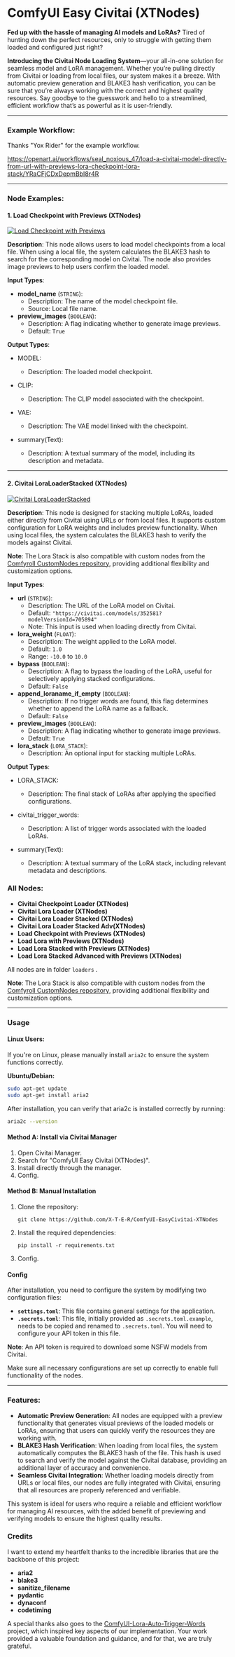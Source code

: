 # ComfyUI Easy Civitai (XTNodes)


**Fed up with the hassle of managing AI models and LoRAs?** Tired of hunting down the perfect resources, only to struggle with getting them loaded and configured just right? 

**Introducing the Civitai Node Loading System**—your all-in-one solution for seamless model and LoRA management. Whether you’re pulling directly from Civitai or loading from local files, our system makes it a breeze. With automatic preview generation and BLAKE3 hash verification, you can be sure that you’re always working with the correct and highest quality resources. Say goodbye to the guesswork and hello to a streamlined, efficient workflow that’s as powerful as it is user-friendly.

------
### Example Workflow:
Thanks "Yox Rider" for the example workflow.

https://openart.ai/workflows/seal_noxious_47/load-a-civitai-model-directly-from-url-with-previews-lora-checkpoint-lora-stack/YRaCFjCDxDepmBbI8r4R


------
### Node Examples:

#### **1. Load Checkpoint with Previews (XTNodes)**

[![Load Checkpoint with Previews](./assets/CheckPointLocal.png)](./assets/CheckPointLocal.png)

**Description**:
This node allows users to load model checkpoints from a local file. When using a local file, the system calculates the BLAKE3 hash to search for the corresponding model on Civitai. The node also provides image previews to help users confirm the loaded model.

**Input Types**:

- **model_name** (`STRING`):
  - Description: The name of the model checkpoint file.
  - Source: Local file name.
- **preview_images** (`BOOLEAN`):
  - Description: A flag indicating whether to generate image previews.
  - Default: `True`

**Output Types**:

- MODEL:

  - Description: The loaded model checkpoint.

- CLIP:

  - Description: The CLIP model associated with the checkpoint.

- VAE:

  - Description: The VAE model linked with the checkpoint.

- summary(Text):

  - Description: A textual summary of the model, including its description and metadata.

------

#### **2. Civitai LoraLoaderStacked (XTNodes)**

[![Civitai LoraLoaderStacked](./assets/LoraStackUrl.png)](./assets/LoraStackUrl.png)

**Description**:
This node is designed for stacking multiple LoRAs, loaded either directly from Civitai using URLs or from local files. It supports custom configuration for LoRA weights and includes preview functionality. When using local files, the system calculates the BLAKE3 hash to verify the models against Civitai.

**Note**: The Lora Stack is also compatible with custom nodes from the [Comfyroll CustomNodes repository](https://github.com/Suzie1/ComfyUI_Comfyroll_CustomNodes), providing additional flexibility and customization options.


**Input Types**:

- **url** (`STRING`):
  - Description: The URL of the LoRA model on Civitai.
  - Default: `"https://civitai.com/models/352581?modelVersionId=705894"`
  - Note: This input is used when loading directly from Civitai.
- **lora_weight** (`FLOAT`):
  - Description: The weight applied to the LoRA model.
  - Default: `1.0`
  - Range: `-10.0` to `10.0`
- **bypass** (`BOOLEAN`):
  - Description: A flag to bypass the loading of the LoRA, useful for selectively applying stacked configurations.
  - Default: `False`
- **append_loraname_if_empty** (`BOOLEAN`):
  - Description: If no trigger words are found, this flag determines whether to append the LoRA name as a fallback.
  - Default: `False`
- **preview_images** (`BOOLEAN`):
  - Description: A flag indicating whether to generate image previews.
  - Default: `True`
- **lora_stack** (`LORA_STACK`):
  - Description: An optional input for stacking multiple LoRAs.

**Output Types**:

- LORA_STACK:

  - Description: The final stack of LoRAs after applying the specified configurations.

- civitai_trigger_words:

  - Description: A list of trigger words associated with the loaded LoRAs.

- summary(Text):

  - Description: A textual summary of the LoRA stack, including relevant metadata and descriptions.

### All Nodes:

- **Civitai Checkpoint Loader (XTNodes)**
- **Civitai Lora Loader (XTNodes)**
- **Civitai Lora Loader Stacked (XTNodes)**
- **Civitai Lora Loader Stacked Adv(XTNodes)**
- **Load Checkpoint with Previews (XTNodes)**
- **Load Lora with Previews (XTNodes)**
- **Load Lora Stacked with Previews (XTNodes)**
- **Load Lora Stacked Advanced with Previews (XTNodes)**

All nodes are in folder `loaders` .

**Note**: The Lora Stack is also compatible with custom nodes from the [Comfyroll CustomNodes repository](https://github.com/Suzie1/ComfyUI_Comfyroll_CustomNodes), providing additional flexibility and customization options.


------

### Usage

#### Linux Users: 

If you're on Linux, please manually install `aria2c` to ensure the system functions correctly.

**Ubuntu/Debian:**

```bash
sudo apt-get update
sudo apt-get install aria2
```
After installation, you can verify that aria2c is installed correctly by running:

```bash
aria2c --version
```

#### Method A: Install via Civitai Manager

1. Open Civitai Manager.
2. Search for "ComfyUI Easy Civitai (XTNodes)".
3. Install directly through the manager.
4. Config.

#### Method B: Manual Installation

1. Clone the repository:

   ```
   git clone https://github.com/X-T-E-R/ComfyUI-EasyCivitai-XTNodes
   ```
   
2. Install the required dependencies:

   ```
   pip install -r requirements.txt
   ```
3. Config.

#### Config

After installation, you need to configure the system by modifying two configuration files:

   - **`settings.toml`**: This file contains general settings for the application.
   - **`.secrets.toml`**: This file, initially provided as `.secrets.toml.example`, needs to be copied and renamed to `.secrets.toml`. You will need to configure your API token in this file.

   **Note**: An API token is required to download some NSFW models from Civitai.

Make sure all necessary configurations are set up correctly to enable full functionality of the nodes.


------

### Features:

- **Automatic Preview Generation**: All nodes are equipped with a preview functionality that generates visual previews of the loaded models or LoRAs, ensuring that users can quickly verify the resources they are working with.
- **BLAKE3 Hash Verification**: When loading from local files, the system automatically computes the BLAKE3 hash of the file. This hash is used to search and verify the model against the Civitai database, providing an additional layer of accuracy and convenience.
- **Seamless Civitai Integration**: Whether loading models directly from URLs or local files, our nodes are fully integrated with Civitai, ensuring that all resources are properly referenced and verifiable.

This system is ideal for users who require a reliable and efficient workflow for managing AI resources, with the added benefit of previewing and verifying models to ensure the highest quality results.



### Credits

I want to extend my heartfelt thanks to the incredible libraries that are the backbone of this project:

- **aria2**
- **blake3**
- **sanitize_filename**
- **pydantic**
- **dynaconf**
- **codetiming**

A special thanks also goes to the [ComfyUI-Lora-Auto-Trigger-Words](https://github.com/idrirap/ComfyUI-Lora-Auto-Trigger-Words) project, which inspired key aspects of our implementation. Your work provided a valuable foundation and guidance, and for that, we are truly grateful.

